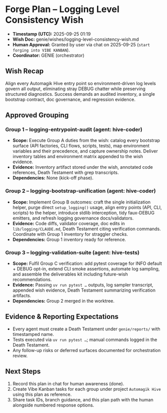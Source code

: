 # Forge Plan – Logging Level Consistency Wish

- **Timestamp (UTC):** 2025-09-25 01:19
- **Wish Doc:** genie/wishes/logging-level-consistency-wish.md
- **Human Approval:** Granted by user via chat on 2025-09-25 (`start forging into VIBE KANBAN`).
- **Coordinator:** GENIE (orchestrator)

## Wish Recap
Align every Automagik Hive entry point so environment-driven log levels govern all output, eliminating stray DEBUG chatter while preserving structured diagnostics. Success demands an audited inventory, a single bootstrap contract, doc governance, and regression evidence.

## Approved Grouping

### Group 1 – logging-entrypoint-audit (agent: hive-coder)
- **Scope:** Execute Group A duties from the wish: catalog every bootstrap surface (API factories, CLI flows, scripts, tests), map environment variables and their precedence, and capture ownership notes. Deliver inventory tables and environment matrix appended to the wish evidence.
- **Evidence:** Inventory artifact stored under the wish, annotated code references, Death Testament with grep transcripts.
- **Dependencies:** None (kick-off phase).

### Group 2 – logging-bootstrap-unification (agent: hive-coder)
- **Scope:** Implement Group B outcomes: craft the single initialization helper, purge direct `setup_logging()` usage, align entry points (API, CLI, scripts) to the helper, introduce stdlib interception, tidy faux-DEBUG emitters, and refresh logging governance docs/validators.
- **Evidence:** Code diffs, validator coverage, doc edits in `lib/logging/CLAUDE.md`, Death Testament citing verification commands. Coordinate with Group 1 inventory for straggler checks.
- **Dependencies:** Group 1 inventory ready for reference.

### Group 3 – logging-validation-suite (agent: hive-tests)
- **Scope:** Fulfil Group C verification: add pytest coverage for INFO default + DEBUG opt-in, extend CLI smoke assertions, automate log sampling, and assemble the deliverables kit including future-wish recommendations.
- **Evidence:** Passing `uv run pytest …` outputs, log sampler transcript, appended wish evidence, Death Testament summarizing verification artifacts.
- **Dependencies:** Group 2 merged in the worktree.

## Evidence & Reporting Expectations
- Every agent must create a Death Testament under `genie/reports/` with timestamped name.
- Tests executed via `uv run pytest …`; manual commands logged in the Death Testament.
- Any follow-up risks or deferred surfaces documented for orchestration review.

## Next Steps
1. Record this plan in chat for human awareness (done).
2. Create Vibe Kanban tasks for each group under project `Automagik Hive` using this plan as reference.
3. Share task IDs, branch guidance, and this plan path with the human alongside numbered response options.
